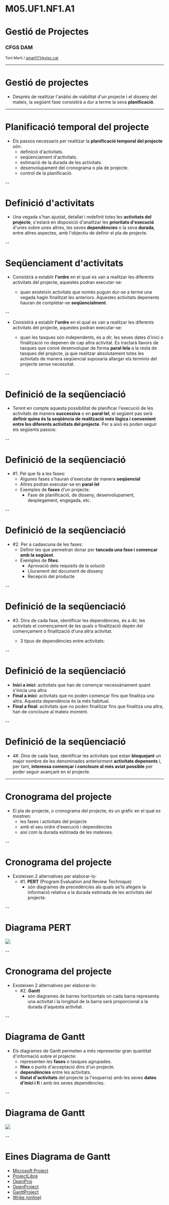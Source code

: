 <!-- .slide: class="intro" -->
# M05.UF1.NF1.A1
# Gestió de Projectes
### CFGS DAM
<small>Toni Martí / <amart171@xtec.cat></small>

---

# Gestió de projectes

- Després de realitzar l'anàlisi de viabilitat d'un projecte i el disseny del mateix, la següent fase consistirà a dur a terme
la seva **planificació**.

---

# Planificació temporal del projecte

- Els passos necessaris per realitzar la **planificació temporal del projecte** són:
    * definició d'activitats.
    * seqüenciament d'activitats.
    * estimació de la durada de les activitats.
    * desenvolupament del cronograma o pla de projecte.
    * control de la planificació.

--

# Definició d'activitats

- Una vegada s'han ajustat, detallat i redefinit totes les **activitats del projecte**, s'estarà en disposició d'analitzar
les **prioritats d'execució** d'unes sobre unes altres, les seves **dependències** o la seva **durada**, entre altres aspectes, amb
l'objectiu de definir el pla de projecte.

--

# Seqüenciament d'activitats

- Consistirà a establir **l'ordre** en el qual es van a realitzar les diferents activitats del projecte, aquestes podran executar-se:

    - quan existeixin activitats que només puguin dur-se a terme una vegada hagin finalitzat les anteriors. Aquestes activitats depenents hauran de completar-se **seqüencialment**.

--

- Consistirà a establir **l'ordre** en el qual es van a realitzar les diferents activitats del projecte, aquestes podran executar-se:

    - quan les tasques són independents, és a dir, les seves dates d'inici o finalització no depenen de cap altra activitat. Es tractarà llavors de tasques que convé desenvolupar de forma **paral·lela** a la resta de tasques del projecte, ja que realitzar absolutament totes les activitats de manera seqüencial suposaria allargar els terminis del projecte sense necessitat.

--

# Definició de la seqüenciació

- Tenint en compte aquesta possibilitat de planificar l'execució de les activitats de manera **successiva** o en **paral·lel**,
el següent pas serà **definir quina és la seqüència de realització més lògica i convenient entre les diferents activitats del projecte**. Per a això es poden seguir els següents passos:

--

# Definició de la seqüenciació

- #1. Pel que fa a les fases:
    - Algunes fases s'hauran d'executar de manera **seqüencial**
    - Altres podran executar-se en **paral·lel**
    - Exemples de **fases** d'un projecte:
        - Fase de planificació, de disseny, desenvolupament,
desplegament, engegada, etc.

--

# Definició de la seqüenciació

- #2. Per a cadascuna de les fases:
    - Definir les que permetran donar per **tancada una fase i començar amb la següent**.
    - Exemples de **fites**:
        - Aprovació dels requisits de la solució
        - Lliurament del document de disseny
        - Recepció del producte

--

# Definició de la seqüenciació

- #3. Dins de cada fase, identificar les dependències, és a dir, les activitats el començament de les quals o finalització depèn del començament o finalització d'una altra activitat.

    - 3 tipus de dependències entre activitats:

--

# Definició de la seqüenciació

- **Inici a inici**: activitats que han de començar necessàriament quant s'inicia una altra
- **Final a inici**: activitats que no poden començar fins que finalitza una altra. Aquesta dependència és la més habitual.
- **Final a final**: activitats que no poden finalitzar fins que finalitza una altra, han de concloure al mateix moment.

--

# Definició de la seqüenciació

- 4#. Dins de cada fase, identificar les activitats que estan **bloquejant** un major nombre de les denominades anteriorment **activitats depenents** i, per tant, **interessa començar i concloure al més aviat possible** per poder seguir avançant en el projecte.

---

# Cronograma del projecte

- El pla de projecte, o cronograma del projecte, és un gràfic en el qual es mostren:
    - les fases i activitats del projecte
    - amb el seu ordre d'execució i dependències
    - així com la durada estimada de les mateixes.

--

# Cronograma del projecte

- Existeixen 2 alternatives per elaborar-lo:
    - #1. **PERT** (Program Evaluation and Review Technique)
        - són diagrames de precedències als quals se'ls afegeix la informació relativa a la durada estimada de les activitats del projecte.

--

# Diagrama PERT

<img src="img/pert01.png">

--

# Cronograma del projecte

- Existeixen 2 alternatives per elaborar-lo:
    - #2. **Gantt**
        - són diagrames de barres horitzontals on cada barra representa una activitat i la longitud de la barra serà proporcional a la durada d'aquesta activitat.

--

# Diagrama de Gantt

- Els diagrames de Gantt permeten a més representar gran quantitat d'informació sobre el projecte:
    - representen les **fases** o tasques agrupades.
    - **fites** o punts d'acceptació dins d'un projecte.
    - **dependències** entre les activitats.
    - **llistat d'activitats** del projecte (a l'esquerra) amb les seves **dates d'inici i fi** i amb les seves dependències.

--

# Diagrama de Gantt

<img src="img/gantt01.png">

--

# Eines Diagrama de Gantt

- [Microsoft Project](https://products.office.com/es-es/project/project-and-portfolio-management-software)
- [ProjectLibre](https://www.projectlibre.com/)
- [OpenProj](https://sourceforge.net/projects/openproj/)
- [OpenProject](https://www.openproject.org/)
- [GanttProject](http://www.ganttproject.biz/)
- [Wrike (online)](https://www.wrike.com)
